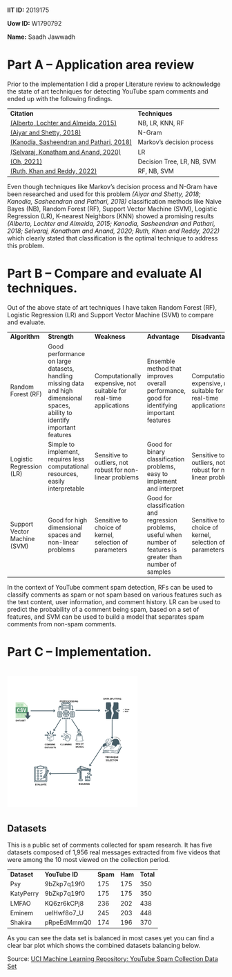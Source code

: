 <p>
<strong>IIT ID:</strong> 2019175
</p>
<p>
<strong>Uow ID:</strong> W1790792
</p>
<p>
<strong>Name:</strong> Saadh Jawwadh
</p>

<h1 id="part-a-–-application-area-review">Part A – Application area review</h1>
<p>
Prior to the implementation I did a proper Literature review to acknowledge the
state of art techniques for detecting YouTube spam comments and ended up with
the following findings.
</p>
<table>
  <tr>
   <td><strong>Citation</strong>
   </td>
   <td><strong>Techniques</strong>
   </td>
  </tr>
  <tr>
   <td><a href="https://doi.org/10.1109/ICMLA.2015.37">(Alberto, Lochter and
Almeida, 2015)</a>
   </td>
   <td>NB, LR, KNN, RF
   </td>
  </tr>
  <tr>
   <td><a href="https://doi.org/10.1016/j.procs.2018.05.181">(Aiyar and Shetty,
2018)</a>
   </td>
   <td>N-Gram
   </td>
  </tr>
  <tr>
   <td><a href="https://doi.org/10.1109/ICACCI.2018.8554405">(Kanodia,
Sasheendran and Pathari, 2018)</a>
   </td>
   <td>Markov’s decision process
   </td>
  </tr>
  <tr>
   <td><a
href="https://www.irjet.net/archives/V7/i4/IRJET-V7I488.pdf">(Selvaraj, Konatham
and Anand, 2020)</a>
   </td>
   <td>LR
   </td>
  </tr>
  <tr>
   <td><a href="https://doi.org/10.1109/ACCESS.2021.3121508">(Oh, 2021)</a>
   </td>
   <td>Decision Tree, LR, NB, SVM
   </td>
  </tr>
  <tr>
   <td><a
href="https://www.semanticscholar.org/paper/A-COMPARATIVE-STUDY-ON-YOUTUBE-SPAM-COMMENT-USING-Ruth-Khan/644b2af51efb2ddbff0634af974b6c0d5abea30d">(Ruth,
Khan and Reddy, 2022)</a>
   </td>
   <td>RF, NB, SVM
   </td>
  </tr>
</table>
<p>
Even though techniques like Markov’s decision process and N-Gram have been
researched and used for this problem <em>(Aiyar and Shetty, 2018; Kanodia,
Sasheendran and Pathari, 2018)</em> classification methods like Naive Bayes
(NB), Random Forest (RF), Support Vector Machine (SVM), Logistic Regression
(LR), K-nearest Neighbors (KNN)  showed a promising results <em>(Alberto,
Lochter and Almeida, 2015; Kanodia, Sasheendran and Pathari, 2018; Selvaraj,
Konatham and Anand, 2020; Ruth, Khan and Reddy, 2022) </em>which clearly stated
that classification is the optimal technique to address this problem.
</p>
<h1 id="part-b-–-compare-and-evaluate-ai-techniques">Part B – Compare and
evaluate AI techniques.</h1>
<p>
Out of the above state of art techniques I have taken Random Forest (RF),
Logistic Regression (LR) and  Support Vector Machine (SVM) to compare and
evaluate.
</p>
<table>
  <tr>
   <td><strong>Algorithm</strong>
   </td>
   <td><strong>Strength</strong>
   </td>
   <td><strong>Weakness</strong>
   </td>
   <td><strong>Advantage</strong>
   </td>
   <td><strong>Disadvantage</strong>
   </td>
   <td><strong>Input</strong>
   </td>
   <td><strong>Output</strong>
   </td>
  </tr>
  <tr>
   <td>Random Forest (RF)
   </td>
   <td>Good performance on large datasets, handling missing data and high
dimensional spaces, ability to identify important features
   </td>
   <td>Computationally expensive, not suitable for real-time applications
   </td>
   <td>Ensemble method that improves overall performance, good for identifying
important features
   </td>
   <td>Computationally expensive, not suitable for real-time applications
   </td>
   <td>Numerical or categorical features
   </td>
   <td>Binary class label (spam or not spam)
   </td>
  </tr>
  <tr>
   <td>Logistic Regression (LR)
   </td>
   <td>Simple to implement, requires less computational resources, easily
interpretable
   </td>
   <td>Sensitive to outliers, not robust for non-linear problems
   </td>
   <td>Good for binary classification problems, easy to implement and interpret
   </td>
   <td>Sensitive to outliers, not robust for non-linear problems
   </td>
   <td>Numerical or categorical features
   </td>
   <td>Binary class label (spam or not spam)
   </td>
  </tr>
  <tr>
   <td>Support Vector Machine (SVM)
   </td>
   <td>Good for high dimensional spaces and non-linear problems
   </td>
   <td>Sensitive to choice of kernel, selection of parameters
   </td>
   <td>Good for classification and regression problems, useful when number of
features is greater than number of samples
   </td>
   <td>Sensitive to choice of kernel, selection of parameters
   </td>
   <td>Numerical or categorical features
   </td>
   <td>Class label, boundary that separates the two classes
   </td>
  </tr>
</table>
<p>
In the context of YouTube comment spam detection, RFs can be used to classify
comments as spam or not spam based on various features such as the text content,
user information, and comment history. LR can be used to predict the probability
of a comment being spam, based on a set of features, and SVM can be used to
build a model that separates spam comments from non-spam comments.
</p>
<h1 id="part-c-–-implementation">Part C – Implementation.</h1>
<h1>
<img src="AAI.png" width="60%" alt="alt_text" title="image_tooltip">
</h1>
<h2 id="datasets">Datasets</h2>
<p>
This is a public set of comments collected for spam research. It has five
datasets composed of 1,956 real messages extracted from five videos that were
among the 10 most viewed on the collection period.
</p>
<table>
  <tr>
   <td><strong>Dataset </strong>
   </td>
   <td><strong>YouTube ID</strong>
   </td>
   <td><strong>Spam </strong>
   </td>
   <td><strong>Ham </strong>
   </td>
   <td><strong>Total</strong>
   </td>
  </tr>
  <tr>
   <td>Psy
   </td>
   <td>9bZkp7q19f0
   </td>
   <td>175
   </td>
   <td>175
   </td>
   <td>350
   </td>
  </tr>
  <tr>
   <td>KatyPerry
   </td>
   <td>9bZkp7q19f0
   </td>
   <td>175
   </td>
   <td>175
   </td>
   <td>350
   </td>
  </tr>
  <tr>
   <td>LMFAO
   </td>
   <td>KQ6zr6kCPj8
   </td>
   <td>236
   </td>
   <td>202
   </td>
   <td>438
   </td>
  </tr>
  <tr>
   <td>Eminem
   </td>
   <td>uelHwf8o7_U
   </td>
   <td>245
   </td>
   <td>203
   </td>
   <td>448
   </td>
  </tr>
  <tr>
   <td>Shakira
   </td>
   <td>pRpeEdMmmQ0
   </td>
   <td>174
   </td>
   <td>196
   </td>
   <td>370
   </td>
  </tr>
</table>
<p>
As you can see the data set is balanced in most cases yet you can find a clear
bar plot which shows the combined datasets balancing below.
</p>
<p>
Source: <a
href="https://archive.ics.uci.edu/ml/datasets/YouTube+Spam+Collection#">UCI
Machine Learning Repository: YouTube Spam Collection Data Set</a>
</p>
